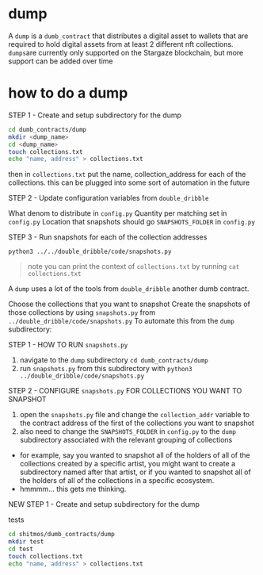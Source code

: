# dump

A `dump` is a `dumb_contract` that distributes a digital asset to wallets that are required to hold digital assets from at least 2 different nft collections. `dumps`are currently only supported on the Stargaze blockchain, but more support can be added over time

# how to do a dump

STEP 1 - Create and setup subdirectory for the dump

```bash
cd dumb_contracts/dump
mkdir <dump_name>
cd <dump_name>
touch collections.txt
echo "name, address" > collections.txt
```
then in `collections.txt` put the name, collection_address for each of the collections.
this can be plugged into some sort of automation in the future


STEP 2 - Update configuration variables from `double_dribble`

What denom to distribute in `config.py`
Quantity per matching set in `config.py`
Location that snapshots should go `SNAPSHOTS_FOLDER` in `config.py`

STEP 3 - Run snapshots for each of the collection addresses

`python3 ../../double_dribble/code/snapshots.py`

> note you can print the context of `collections.txt` by running `cat collections.txt`





A `dump` uses a lot of the tools from `double_dribble` another dumb contract.

Choose the collections that you want to snapshot
Create the snapshots of those collections by using `snapshots.py` from `../double_dribble/code/snapshots.py`
To automate this from the `dump` subdirectory:

STEP 1 - HOW TO RUN `snapshots.py`
1. navigate to the `dump` subdirectory `cd dumb_contracts/dump`
2. run `snapshots.py` from this subdirectory with `python3 ../double_dribble/code/snapshots.py`

STEP 2 - CONFIGURE `snapshots.py` FOR COLLECTIONS YOU WANT TO SNAPSHOT
1. open the `snapshots.py` file and change the `collection_addr` variable to the contract address of the first of the collections you want to snapshot
2. also need to change the `SNAPSHOTS_FOLDER` in `config.py` to the `dump` subdirectory associated with the relevant grouping of collections
- for example, say you wanted to snapshot all of the holders of all of the collections created by a specific artist, you might want to create a subdirectory named after that artist, or if you wanted to snapshot all of the holders of all of the collections in a specific ecosystem.
- hmmmm... this gets me thinking.

NEW STEP 1 - Create and setup subdirectory for the dump

tests

```bash
cd shitmos/dumb_contracts/dump
mkdir test
cd test
touch collections.txt
echo "name, address" > collections.txt
```